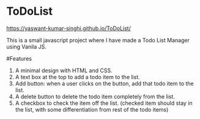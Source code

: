 # ToDoList
https://yaswant-kumar-singhi.github.io/ToDoList/

This is a small javascript project where I have made a Todo List Manager using Vanila JS.

#Features

1. A minimal design with HTML and CSS.
2. A text box at the top to add a todo item to the list.
3. Add button: when a user clicks on the button, add that todo item to the list.
4. A delete button to delete the todo item completely from the list.
5. A checkbox to check the item off the list. (checked item should stay in the list, with some differentiation from rest of the todo items)

